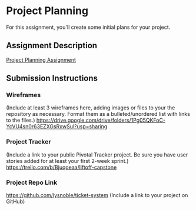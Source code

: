 # Project Planning
For this assignment, you'll create some initial plans for your project.

## Assignment Description
[Project Planning Assignment](https://education.launchcode.org/liftoff/assignments/planning/)

## Submission Instructions

### Wireframes

(Include at least 3 wireframes here, adding images or files to your the repository as necessary. Format them as a bulleted/unordered list with links to the files.)
https://drive.google.com/drive/folders/1Pg05QKFoC-YcVU4sn0r63EZXGsRxwSul?usp=sharing

### Project Tracker

(Include a link to your public Pivotal Tracker project. Be sure you have user stories added for at least your first 2-week sprint.)
https://trello.com/b/Bjuqoeaa/liftoff-capstone

### Project Repo Link
https://github.com/lysnoble/ticket-system
(Include a link to your project on GitHub)
